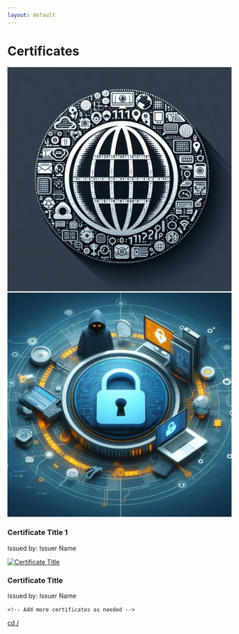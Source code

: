 ```yaml
---
layout: default
---
```


# Certificates
<section id="certificates">

  <div class="certificate-list">
    <div class="certificate-item">
      <img src="assets/images/favicon.png" alt="Preview of Certificate Title 1" class="preview">
      <img src="assets/images/thumbnail.jpeg" alt="Completed Certificate Title 1" class="completed">
      <div class="certificate-details">
        <h3>Certificate Title 1</h3>
        <p>Issued by: Issuer Name</p>
      </div>
    </div>
    <div class="certificate-item">
		<a href="https://www.coursera.org/api/certificate.v1/pdf/RL3EU82FBVLR" target="_blank">
			<img src="https://images.credly.com/size/680x680/images/0bf0f2da-a699-4c82-82e2-56dcf1f2e1c7/image.png" alt="Certificate Title">
		</a>
	<div class="certificate-details">
		<h3>Certificate Title</h3>
		<p>Issued by: Issuer Name</p>
		</div>
	</div>

    <!-- Add more certificates as needed -->
  </div>
</section>


[cd /](./)